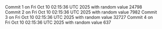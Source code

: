 Commit 1 on Fri Oct 10 02:15:36 UTC 2025 with random value 24798
Commit 2 on Fri Oct 10 02:15:36 UTC 2025 with random value 7982
Commit 3 on Fri Oct 10 02:15:36 UTC 2025 with random value 32727
Commit 4 on Fri Oct 10 02:15:36 UTC 2025 with random value 637
